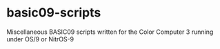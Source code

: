 # basic09-scripts
Miscellaneous BASIC09 scripts written for the Color Computer 3 running under OS/9 or NitrOS-9
